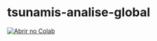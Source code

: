 # tsunamis-analise-global
[![Abrir no Colab]([https://colab.research.google.com/assets/colab-badge.svg)](https://colab.research.google.com/github/roaring90s/tsunamis-analise-global/blob/main/1_tsunami-world-analysis.ipynb](https://colab.research.google.com/github/roaring90s/tsunamis-analise-global/blob/main/1_tsunami-world-analysis.ipynb))

